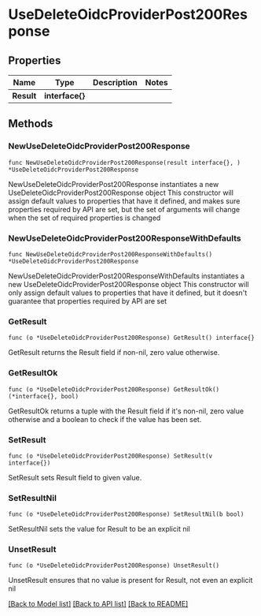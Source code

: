 # UseDeleteOidcProviderPost200Response

## Properties

Name | Type | Description | Notes
------------ | ------------- | ------------- | -------------
**Result** | **interface{}** |  | 

## Methods

### NewUseDeleteOidcProviderPost200Response

`func NewUseDeleteOidcProviderPost200Response(result interface{}, ) *UseDeleteOidcProviderPost200Response`

NewUseDeleteOidcProviderPost200Response instantiates a new UseDeleteOidcProviderPost200Response object
This constructor will assign default values to properties that have it defined,
and makes sure properties required by API are set, but the set of arguments
will change when the set of required properties is changed

### NewUseDeleteOidcProviderPost200ResponseWithDefaults

`func NewUseDeleteOidcProviderPost200ResponseWithDefaults() *UseDeleteOidcProviderPost200Response`

NewUseDeleteOidcProviderPost200ResponseWithDefaults instantiates a new UseDeleteOidcProviderPost200Response object
This constructor will only assign default values to properties that have it defined,
but it doesn't guarantee that properties required by API are set

### GetResult

`func (o *UseDeleteOidcProviderPost200Response) GetResult() interface{}`

GetResult returns the Result field if non-nil, zero value otherwise.

### GetResultOk

`func (o *UseDeleteOidcProviderPost200Response) GetResultOk() (*interface{}, bool)`

GetResultOk returns a tuple with the Result field if it's non-nil, zero value otherwise
and a boolean to check if the value has been set.

### SetResult

`func (o *UseDeleteOidcProviderPost200Response) SetResult(v interface{})`

SetResult sets Result field to given value.


### SetResultNil

`func (o *UseDeleteOidcProviderPost200Response) SetResultNil(b bool)`

 SetResultNil sets the value for Result to be an explicit nil

### UnsetResult
`func (o *UseDeleteOidcProviderPost200Response) UnsetResult()`

UnsetResult ensures that no value is present for Result, not even an explicit nil

[[Back to Model list]](../README.md#documentation-for-models) [[Back to API list]](../README.md#documentation-for-api-endpoints) [[Back to README]](../README.md)


